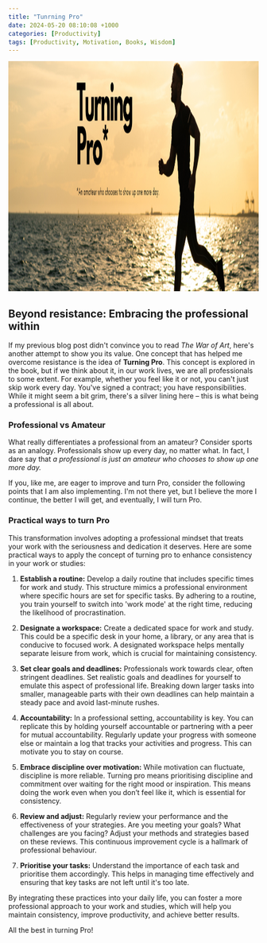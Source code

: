 ```yaml
---
title: "Tunrning Pro"
date: 2024-05-20 08:10:08 +1000
categories: [Productivity]
tags: [Productivity, Motivation, Books, Wisdom]
---
```


<img src="/assets/img/blogs/TurningPro.png" alt="Blog Banner" width="1200" height="463">





## Beyond resistance: Embracing the professional within

If my previous blog post didn't convince you to read *The War of Art*, here's another attempt to show you its value. One concept that has helped me overcome resistance is the idea of **Turning Pro**. This concept is explored in the book, but if we think about it, in our work lives, we are all professionals to some extent. For example, whether you feel like it or not, you can't just skip work every day. You've signed a contract; you have responsibilities. While it might seem a bit grim, there's a silver lining here – this is what being a professional is all about.

### Professional vs Amateur

What really differentiates a professional from an amateur? Consider sports as an analogy. Professionals show up every day, no matter what. In fact, I dare say that *a professional is just an amateur who chooses to show up one more day.*

If you, like me, are eager to improve and turn Pro, consider the following points that I am also implementing. I'm not there yet, but I believe the more I continue, the better I will get, and eventually, I will turn Pro.

### Practical ways to turn Pro

This transformation involves adopting a professional mindset that treats your work with the seriousness and dedication it deserves. Here are some practical ways to apply the concept of turning pro to enhance consistency in your work or studies:

1. **Establish a routine:** Develop a daily routine that includes specific times for work and study. This structure mimics a professional environment where specific hours are set for specific tasks. By adhering to a routine, you train yourself to switch into 'work mode' at the right time, reducing the likelihood of procrastination.

2. **Designate a workspace:** Create a dedicated space for work and study. This could be a specific desk in your home, a library, or any area that is conducive to focused work. A designated workspace helps mentally separate leisure from work, which is crucial for maintaining consistency.

3. **Set clear goals and deadlines:** Professionals work towards clear, often stringent deadlines. Set realistic goals and deadlines for yourself to emulate this aspect of professional life. Breaking down larger tasks into smaller, manageable parts with their own deadlines can help maintain a steady pace and avoid last-minute rushes.

4. **Accountability:** In a professional setting, accountability is key. You can replicate this by holding yourself accountable or partnering with a peer for mutual accountability. Regularly update your progress with someone else or maintain a log that tracks your activities and progress. This can motivate you to stay on course.

5. **Embrace discipline over motivation:** While motivation can fluctuate, discipline is more reliable. Turning pro means prioritising discipline and commitment over waiting for the right mood or inspiration. This means doing the work even when you don’t feel like it, which is essential for consistency.

6. **Review and adjust:** Regularly review your performance and the effectiveness of your strategies. Are you meeting your goals? What challenges are you facing? Adjust your methods and strategies based on these reviews. This continuous improvement cycle is a hallmark of professional behaviour.

7. **Prioritise your tasks:** Understand the importance of each task and prioritise them accordingly. This helps in managing time effectively and ensuring that key tasks are not left until it's too late.

By integrating these practices into your daily life, you can foster a more professional approach to your work and studies, which will help you maintain consistency, improve productivity, and achieve better results.

All the best in turning Pro!
